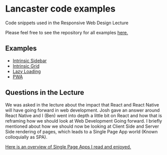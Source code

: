 # Lancaster code examples

Code snippets used in the Responsive Web Design Lecture

Please feel free to see the repository for all examples [here.](https://github.com/benjaminkay93/lancaster-code-examples)

## Examples

* [Intrinsic Sidebar](https://lancs-code.bkay.uk/basic-responsive-page/4-intrinsic-sidebar.html)
* [Intrinsic Grid](https://lancs-code.bkay.uk/basic-responsive-page/5-intrinsic-grid.html)
* [Lazy Loading](https://lancs-code.bkay.uk/pwa)
* [PWA](https://lancs-code.bkay.uk/pwa)

## Questions in the Lecture

We was asked in the lecture about the impact that React and React Native will have going forward in web development. Josh gave an answer around React Native and I (Ben) went into depth a little bit on React and how that is reframing how we should look at Web Development Going forward. I briefly mentioned about how we should now be looking at Client Side and Server Side rendering of pages, which leads to a Single Page App world (Known colloquially as SPA).

[Here is an overview of Single Page Apps I read and enjoyed.](https://flaviocopes.com/single-page-application/)

